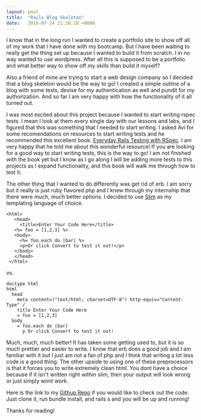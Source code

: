 ```yaml
---
layout: post
title:  "Rails Blog Skeleton"
date:   2016-07-24 21:38:18 +0000
---
```



I know that in the long run I wanted to create a portfolio site to show off all of my work that I have done with my bootcamp. But I have been waiting to really get the thing set up because I wanted to build it from scratch. I in no way wanted to use wordpress. After all this is supposed to be a portfolio and what better way to show off my skills than build it myself?

Also a friend of mine are trying to start a web design company so I decided that a blog skeleton would be the way to go! I created a simple outline of a blog with some tests, devise for my authentication as well and pundit for my authorization. And so far I am very happy with how the functionality of it all turned out.

I was most excited about this project because I wanted to start writing rspec tests. I mean I look at them every single day with our lessons and labs, and I figured that this was something that I needed to start writing. I asked Avi for some recomendations on resources to start writing tests and he recommended this excellent book. [Everyday Rails Testing with RSpec](https://leanpub.com/everydayrailsrspec). I am very happy that he told me about this wonderful resource! If you are looking for a good way to start writing tests, this is the way to go! I am not finished with the book yet but I know as I go along I will be adding more tests to this projects as I expand functionality, and this book will walk me through how to test it.

The other thing that I wanted to do differently was get rid of erb. I am sorry but it really is just ruby flavored php and I knew through my internship that there were much, much better options. I decided to use [Slim](http://slim-lang.com/) as my templating language of choice. 

```
<html> 
   <head> 
     <title>Enter Your Code Here</title> 
   <%= foo = [1,2,3] %>
   <body> 
     <%= foo.each do |bar| %> 
     <p>Or click Convert to test it out!</p> 
   </body> 
   </head> 
 </html>
```

vs.

```
doctype html
html
  head
    meta content=("text/html; charset=UTF-8") http-equiv="Content-Type" /
    title Enter Your Code Here
    = foo = [1,2,3]
  body
    = foo.each do |bar|
      p Or click Convert to test it out!

```

Much, much, much better! It has taken some getting used to, but it is so much prettier and easier to write. I know that erb does a good job and I am familiar with it but I just am not a fan of php and I think that writing a lot less code is a good thing. The other upside to using one of these preprocessors is that it forces you to write extremely clean html. You dont have a choice because if it isn't written right within slim, then your output will look wrong or just simply wont work.

Here is the link to my [Githup Repo](https://github.com/theRingleman/rails_blog_project) if you would like to check out the code. Just clone it, run bundle install, and rails s and you will be up and running! 

Thanks for reading!

